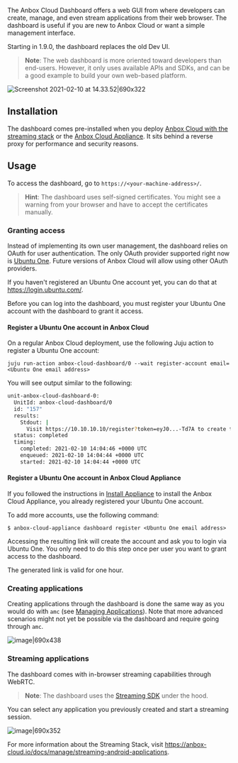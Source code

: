 The Anbox Cloud Dashboard offers a web GUI from where developers can create, manage, and even stream applications from their web browser.
The dashboard is useful if you are new to Anbox Cloud or want a simple management interface.

Starting in 1.9.0, the dashboard replaces the old Dev UI.

> **Note**: The web dashboard is more oriented toward developers than end-users. However, it only uses available APIs and SDKs, and can be a good example to build your own web-based platform.

![Screenshot 2021-02-10 at 14.33.52|690x322](upload://azCr6HYSx9mJZ82K2CPdTb3IS34.png)

## Installation

The dashboard comes pre-installed when you deploy [Anbox Cloud with the streaming stack](https://discourse.ubuntu.com/t/install-anbox-cloud/17744) or the [Anbox Cloud Appliance](https://discourse.ubuntu.com/t/install-appliance/22681). It sits behind a reverse proxy for performance and security reasons.

## Usage

To access the dashboard, go to `https://<your-machine-address>/`.

> **Hint**: The dashboard uses self-signed certificates. You might see a warning from your browser and have to accept the certificates manually.

### Granting access

Instead of implementing its own user management, the dashboard relies on OAuth for user authentication. The only OAuth provider supported right now is [Ubuntu One](https://login.ubuntu.com/). Future versions of Anbox Cloud will allow using other OAuth providers.

If you haven't registered an Ubuntu One account yet, you can do that at https://login.ubuntu.com/.

Before you can log into the dashboard, you must register your Ubuntu One account with the dashboard to grant it access.

#### Register a Ubuntu One account in Anbox Cloud

On a regular Anbox Cloud deployment, use the following Juju action to register a Ubuntu One account:

    juju run-action anbox-cloud-dashboard/0 --wait register-account email=<Ubuntu One email address>

You will see output similar to the following:

```sh
unit-anbox-cloud-dashboard-0:
  UnitId: anbox-cloud-dashboard/0
  id: "157"
  results:
    Stdout: |
      Visit https://10.10.10.10/register?token=eyJ0...-Td7A to create the new user
  status: completed
  timing:
    completed: 2021-02-10 14:04:46 +0000 UTC
    enqueued: 2021-02-10 14:04:44 +0000 UTC
    started: 2021-02-10 14:04:44 +0000 UTC
```

#### Register a Ubuntu One account in Anbox Cloud Appliance

If you followed the instructions in [Install Appliance](https://anbox-cloud.io/docs/install-appliance) to install the Anbox Cloud Appliance, you already registered your Ubuntu One account.

To add more accounts, use the following command:

    $ anbox-cloud-appliance dashboard register <Ubuntu One email address>

Accessing the resulting link will create the account and ask you to login via Ubuntu One. You only need to do this step once per user you want to grant access to the dashboard.

The generated link is valid for one hour.

### Creating applications

Creating applications through the dashboard is done the same way as you would do with `amc` (see [Managing Applications](https://anbox-cloud.io/docs/manage/managing-applications)).
Note that more advanced scenarios might not yet be possible via the dashboard and require going through `amc`.

![image|690x438](upload://9fPqr5DXciTsKy8bw90FzBxguZH.png)

### Streaming applications

The dashboard comes with in-browser streaming capabilities through WebRTC.

> **Note**: The dashboard uses the [Streaming SDK](https://discourse.ubuntu.com/t/anbox-cloud-sdks/17844#streaming-sdk) under the hood.

You can select any application you previously created and start a streaming session.

![image|690x352](upload://l2azfsITC0bCjN9D0Xe2IRIEQOI.png)

For more information about the Streaming Stack, visit https://anbox-cloud.io/docs/manage/streaming-android-applications.
